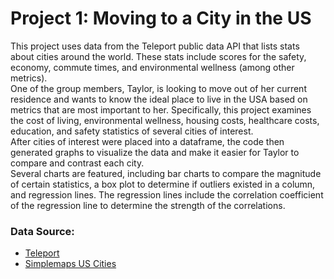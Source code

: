 # Project 1: Moving to a City in the US
  This project uses data from the Teleport public data API that lists stats about cities around the world.
These stats include scores for the safety, economy, commute times, and environmental wellness (among other metrics).  
  One of the group members, Taylor, is looking to move out of her current residence and wants to know the ideal place to live in the USA based on metrics that are most important to her.
Specifically, this project examines the cost of living, environmental wellness, housing costs, healthcare costs, education, and safety statistics of several cities of interest.  
  After cities of interest were placed into a dataframe, the code then generated graphs to visualize the data and make it easier for Taylor to compare and contrast each city.  
  Several charts are featured, including bar charts to compare the magnitude of certain statistics, a box plot to determine if outliers existed in a column, and regression lines.
The regression lines include the correlation coefficient of the regression line to determine the strength of the correlations.


### Data Source:
* [Teleport](https://teleport.org/)
* [Simplemaps US Cities](https://simplemaps.com/data/us-cities)
